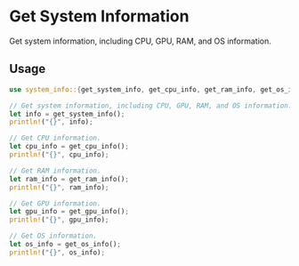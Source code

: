 # Get System Information

Get system information, including CPU, GPU, RAM, and OS information.

## Usage

```rust
use system_info::{get_system_info, get_cpu_info, get_ram_info, get_os_info};

// Get system information, including CPU, GPU, RAM, and OS information.
let info = get_system_info();
println!("{}", info);

// Get CPU information.
let cpu_info = get_cpu_info();
println!("{}", cpu_info);

// Get RAM information.
let ram_info = get_ram_info();
println!("{}", ram_info);

// Get GPU information.
let gpu_info = get_gpu_info();
println!("{}", gpu_info);

// Get OS information.
let os_info = get_os_info();
println!("{}", os_info);
```
